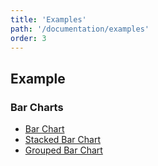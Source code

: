 ```yaml
---
title: 'Examples'
path: '/documentation/examples'
order: 3
---
```


## Example 

### Bar Charts
* [Bar Chart](/documentation/examples/bar_chart)
* [Stacked Bar Chart](/documentation/examples/bar_chart)
* [Grouped Bar Chart](/documentation/examples/grouped_bar_chart)
